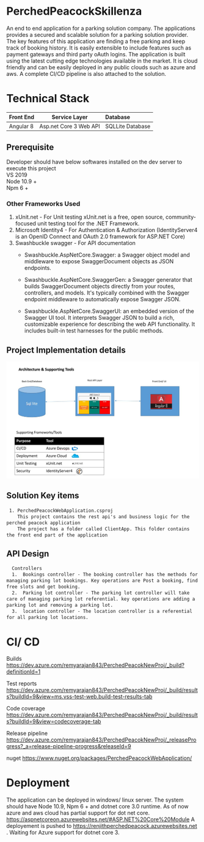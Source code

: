 # PerchedPeacockSkillenza
  An end to end application for a parking solution company. The applications provides a secured and scalable solution for a parking solution provider. The key features of this application are finding a free parking and keep track of booking history. It is easily extensible to include features such as payment gateways and third party oAuth logins. The application is built using the latest cutting edge technologies available in the market.  It is cloud friendly and can be easily deployed in any public clouds such as azure and aws. A complete CI/CD pipeline is also attached to the solution.  

# Technical Stack

  | Front End | Service Layer | Database| 
  |-----------|:-------------:|:--------|
  | Angular 8  | Asp.net Core 3 Web API|SQLLite Database |  
  
 ## Prerequisite 
  Developer should have below softwares installed on the dev server to execute this project <br/>
    VS 2019 <br/>
    Node 10.9 + <br/>
    Npm 6 + 
  
  ### Other Frameworks Used 
  1. xUnit.net - For Unit testing 
    xUnit.net is a free, open source, community-focused unit testing tool for the .NET Framework.
  2. Microsoft Identity4 - For Authentication & Authorization (IdentityServer4 is an OpenID Connect and OAuth 2.0 framework for ASP.NET Core)
  3.  Swashbuckle swagger - For API documentation  
      * Swashbuckle.AspNetCore.Swagger: a Swagger object model and middleware to expose SwaggerDocument objects as JSON endpoints.

      * Swashbuckle.AspNetCore.SwaggerGen: a Swagger generator that builds SwaggerDocument objects directly from your routes, controllers,    and models. It's typically combined with the Swagger endpoint middleware to automatically expose Swagger JSON.

      * Swashbuckle.AspNetCore.SwaggerUI: an embedded version of the Swagger UI tool. It interprets Swagger JSON to build a rich, customizable        experience for describing the web API functionality. It includes built-in test harnesses for the public methods.
   
  ## Project Implementation details 
   ![](PerchedPeacockArc.JPG)
  
  ## Solution Key items
     1. PerchedPeacockWebApplication.csproj 
        This project contains the rest api's and business logic for the perched peacock application
        The project has a folder called ClientApp. This folder contains the front end part of the application
        
        
  ## API Design 
      Controllers 
      1.  Bookings controller - The booking controller has the methods for managing parking lot bookings. Key operations are Post a booking, find free slots and get booking. 
      2.  Parking lot controller - The parking lot controller will take care of managing parking lot referential. key operations are adding a parking lot and removing a parking lot. 
      3.  location controller - The location controller is a referential for all parking lot locations. 
      
   # CI/ CD
   Builds 
   https://dev.azure.com/remyarajan843/PerchedPeacokNewProj/_build?definitionId=1 
     
  Test reports
  https://dev.azure.com/remyarajan843/PerchedPeacokNewProj/_build/results?buildId=9&view=ms.vss-test-web.build-test-results-tab
     
  Code coverage 
  https://dev.azure.com/remyarajan843/PerchedPeacokNewProj/_build/results?buildId=9&view=codecoverage-tab 
     
  Release pipeline
  https://dev.azure.com/remyarajan843/PerchedPeacokNewProj/_releaseProgress?_a=release-pipeline-progress&releaseId=9
     
  nuget
  https://www.nuget.org/packages/PerchedPeacockWebApplication/
  
  # Deployment 
  The application can be deployed in windows/ linux server. 
   The system should have Node 10.9, Npm 6 + and dotnet core 3.0 runtime. As of now azure and aws cloud has partial support for dot net core.   https://aspnetcoreon.azurewebsites.net/#ASP.NET%20Core%20Module 
A deployement is pushed to https://renjithperchedpeacock.azurewebsites.net . Waiting for Azure support for dotnet core 3. 

